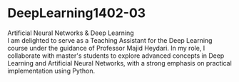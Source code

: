 # DeepLearning1402-03
Artificial Neural Networks &amp; Deep Learning  <br>
I am delighted to serve as a Teaching Assistant for the Deep Learning course under the guidance of Professor Majid Heydari. In my role, I collaborate with master's students to explore advanced concepts in Deep Learning and Artificial Neural Networks, with a strong emphasis on practical implementation using Python.
